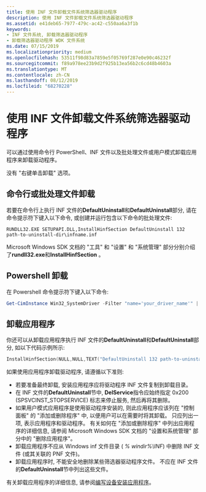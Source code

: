 ```yaml
---
title: 使用 INF 文件卸载文件系统筛选器驱动程序
description: 使用 INF 文件卸载文件系统筛选器驱动程序
ms.assetid: e41deb65-7977-479c-ac42-c550aa6a3f1b
keywords:
- INF 文件系统, 卸载筛选器驱动程序
- 卸载筛选器驱动程序 WDK 文件系统
ms.date: 07/15/2019
ms.localizationpriority: medium
ms.openlocfilehash: 53511f98d83a7859e5f05769f287e0e90c46232f
ms.sourcegitcommit: f89a978ee23b9d2f925b13ea56b2c6cd48b4603a
ms.translationtype: MT
ms.contentlocale: zh-CN
ms.lasthandoff: 08/12/2019
ms.locfileid: "68270228"
---
```

# <a name="using-an-inf-file-to-uninstall-a-file-system-filter-driver"></a>使用 INF 文件卸载文件系统筛选器驱动程序

可以通过使用命令行 PowerShell、INF 文件以及批处理文件或用户模式卸载应用程序来卸载驱动程序。

没有 "右键单击卸载" 选项。

## <a name="command-line-or-batch-file-uninstall"></a>命令行或批处理文件卸载

若要在命令行上执行 INF 文件的**DefaultUninstall**和**DefaultUninstall**部分, 请在命令提示符下键入以下命令, 或创建并运行包含以下命令的批处理文件:

```Command Line
RUNDLL32.EXE SETUPAPI.DLL,InstallHinfSection DefaultUninstall 132 path-to-uninstall-dir\infname.inf
```

Microsoft Windows SDK 文档的 "工具" 和 "设置" 和 "系统管理" 部分分别介绍了**rundll32.exe**和**InstallHinfSection** 。

## <a name="powershell-uninstall"></a>Powershell 卸载

在 Powershell 命令提示符下键入以下命令:

```PowerShell
Get-CimInstance Win32_SystemDriver -Filter "name='your_driver_name'" | Invoke-CimMethod -MethodName Delete
```

## <a name="uninstall-application"></a>卸载应用程序

你还可以从卸载应用程序执行 INF 文件的**DefaultUninstall**和**DefaultUninstall**部分, 如以下代码示例所示:

```cpp
InstallHinfSection(NULL,NULL,TEXT("DefaultUninstall 132 path-to-uninstall-dir\infname.inf"),0);
```

如果使用应用程序卸载驱动程序, 请遵循以下准则:

* 若要准备最终卸载, 安装应用程序应将驱动程序 INF 文件复制到卸载目录。
* 在 INF 文件的**DefaultUninstall**节中, **DelService**指令应始终指定 0x200 (SPSVCINST\_STOPSERVICE) 标志来停止服务, 然后再将其删除。
* 如果用户模式应用程序是使用驱动程序安装的, 则此应用程序应该列在 "控制面板" 的 "添加或删除程序" 中, 以便用户可以在需要时将其卸载。 只应列出一项, 表示应用程序和驱动程序。 有关如何在 "添加或删除程序" 中列出应用程序的详细信息, 请参阅 Microsoft Windows SDK 文档的 "设置和系统管理" 部分中的 "删除应用程序"。
* 卸载应用程序不应从 Windows inf 文件目录 ( *% windir%\\INF*) 中删除 INF 文件 (或其关联的 PNF 文件)。
* 卸载应用程序时, 不能安全地删除某些筛选器驱动程序文件。 不应在 INF 文件的**DefaultUninstall**节中列出这些文件。

有关卸载应用程序的详细信息, 请参阅[编写设备安装应用程序](https://docs.microsoft.com/windows-hardware/drivers/install/writing-a-device-installation-application)。
